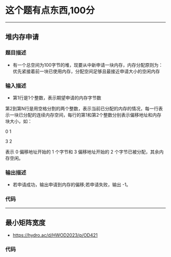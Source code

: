 # 这个题有点东西,100分
***

## 堆内存申请

### 题目描述
- 有一个总空间为100字节的堆，现要从中新申请一块内存，内存分配原则为：优先紧接着前一块已使用内存，分配空间足够且最接近申请大小的空闲内存

### 输入描述
- 第1行是1个整数，表示期望申请的内存字节数

第2到第N行是用空格分割的两个整数，表示当前已分配的内存的情况，每一行表示一块已分配的连续内存空间，每行的第1和第2个整数分别表示偏移地址和内存块大小，如：

0 1

3 2

表示 0 偏移地址开始的 1 个字节和 3 偏移地址开始的 2 个字节已被分配，其余内存空闲。

### 输出描述
- 若申请成功，输出申请到内存的偏移;若申请失败，输出 -1。

### 代码
[](/src/main/java/double_week_od_prepare/one/One.java)

***

## 最小矩阵宽度
  - https://hydro.ac/d/HWOD2023/p/OD421

### 代码
[](/src/main/java/double_week_od_prepare/two/Two.java)